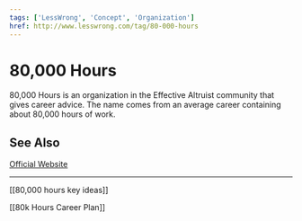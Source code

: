 ```yaml
---
tags: ['LessWrong', 'Concept', 'Organization']
href: http://www.lesswrong.com/tag/80-000-hours
---
```


# 80,000 Hours

80,000 Hours is an organization in the Effective Altruist community that gives career advice. The name comes from an average career containing about 80,000 hours of work.

## See Also

[Official Website](https://80000hours.org/)

---

[[80,000 hours key ideas]]

[[80k Hours Career Plan]]

